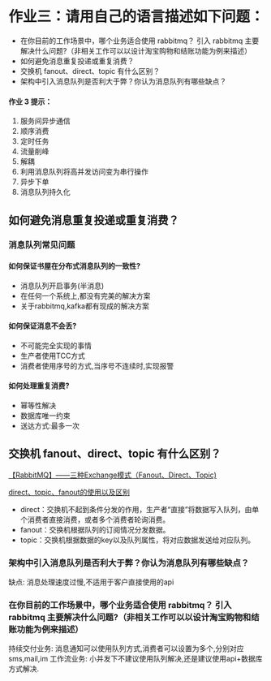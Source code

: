 # 作业三：请用自己的语言描述如下问题：

- 在你目前的工作场景中，哪个业务适合使用 rabbitmq？ 引入 rabbitmq 主要解决什么问题?（非相关工作可以以设计淘宝购物和结账功能为例来描述）
- 如何避免消息重复投递或重复消费？
- 交换机 fanout、direct、topic 有什么区别？
- 架构中引入消息队列是否利大于弊？你认为消息队列有哪些缺点？
#### 作业 3 提示：
1. 服务间异步通信
2. 顺序消费
3. 定时任务
4. 流量削峰
5. 解耦
6. 利用消息队列将高并发访问变为串行操作
7. 异步下单
8. 消息队列持久化


## 如何避免消息重复投递或重复消费？
### 消息队列常见问题

#### 如何保证书屋在分布式消息队列的一致性?
- 消息队列开启事务(半消息)
- 在任何一个系统上,都没有完美的解决方案
- 关于rabbitmq,kafka都有现成的解决方案

#### 如何保证消息不会丢?
- 不可能完全实现的事情
- 生产者使用TCC方式
- 消费者使用序号的方式,当序号不连续时,实现报警

#### 如何处理重复消费?
- 幂等性解决
- 数据库唯一约束
- 送达方式:最多一次


## 交换机 fanout、direct、topic 有什么区别？
[【RabbitMQ】——三种Exchange模式（Fanout、Direct、Topic)
](https://blog.csdn.net/hao134838/article/details/71710067)

[direct、topic、fanout的使用以及区别](https://tuonioooo-notebook.gitbook.io/high-concurrent-queue/rabbitmq/directtopicfanoutde-shi-yong-yi-ji-qu-bie)
- direct：交换机不起到条件分发的作用，生产者“直接”将数据写入队列，由单个消费者直接消费，或者多个消费者轮询消费。
- fanout：交换机根据队列的订阅情况分发数据。
- topic：交换机根据数据的key以及队列属性，将对应数据发送给对应队列。

### 架构中引入消息队列是否利大于弊？你认为消息队列有哪些缺点？
缺点: 消息处理速度过慢,不适用于客户直接使用的api


### 在你目前的工作场景中，哪个业务适合使用 rabbitmq？ 引入 rabbitmq 主要解决什么问题?（非相关工作可以以设计淘宝购物和结账功能为例来描述）

持续交付业务: 消息通知可以使用队列方式,消费者可以设置为多个,分别对应sms,mail,im
工作流业务: 小并发下不建议使用队列解决,还是建议使用api+数据库方式解决.